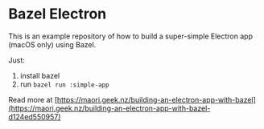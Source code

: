 # Bazel Electron

This is an example repository of how to build a super-simple Electron app (macOS only) using Bazel.

Just:

1. install bazel
2. run `bazel run :simple-app`

Read more at [https://maori.geek.nz/building-an-electron-app-with-bazel](https://maori.geek.nz/building-an-electron-app-with-bazel-d124ed550957)